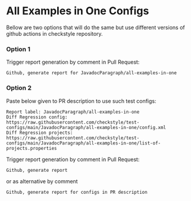 # All Examples in One Configs

Bellow are two options that will do the same but use different versions
of github actions in checkstyle repository.


### Option 1
Trigger report generation by comment in Pull Request:
```
Github, generate report for JavadocParagraph/all-examples-in-one
```

### Option 2

Paste below given to PR description to use such test configs:
```
Report label: JavadocParagraph/all-examples-in-one
Diff Regression config: https://raw.githubusercontent.com/checkstyle/test-configs/main/JavadocParagraph/all-examples-in-one/config.xml
Diff Regression projects: https://raw.githubusercontent.com/checkstyle/test-configs/main/JavadocParagraph/all-examples-in-one/list-of-projects.properties
```

Trigger report generation by comment in Pull Request:
```
Github, generate report
```
or as alternative by comment
```
Github, generate report for configs in PR description
```
